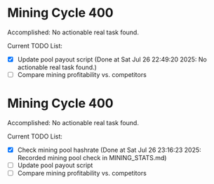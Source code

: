 # Mining Cycle 400

Accomplished: No actionable real task found.

Current TODO List:

- [x] Update pool payout script  (Done at Sat Jul 26 22:49:20 2025: No actionable real task found.)
- [ ] Compare mining profitability vs. competitors

# Mining Cycle 400

Accomplished: No actionable real task found.

Current TODO List:

- [x] Check mining pool hashrate  (Done at Sat Jul 26 23:16:23 2025: Recorded mining pool check in MINING_STATS.md)
- [ ] Update pool payout script
- [ ] Compare mining profitability vs. competitors